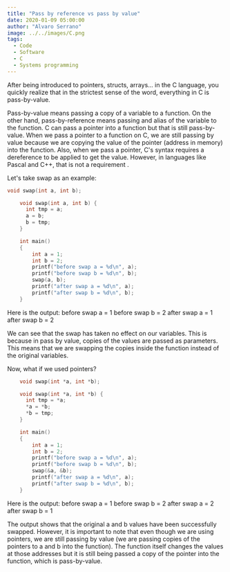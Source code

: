 ```yaml
---
title: "Pass by reference vs pass by value"
date: 2020-01-09 05:00:00
author: "Alvaro Serrano"
image: ../../images/C.png
tags:
  - Code
  - Software
  - C
  - Systems programming
---
```


After being introduced to pointers, structs, arrays... in the C language, you quickly realize that in the strictest sense of the word, everything in C is pass-by-value.

Pass-by-value means passing a copy of a variable to a function. On the other hand, pass-by-reference means passing and alias of the variable to the function. C can pass a pointer into a function but that is still pass-by-value. When we pass a pointer to a function on C, we are still passing by value because we are copying the value of the pointer (address in memory) into the function.
Also, when we pass a pointer, C's syntax requires a dereference to be applied to get the value. However, in languages like Pascal and C++, that is not a requirement .

Let's take swap as an example:

```c
void swap(int a, int b);

    void swap(int a, int b) {
      int tmp = a;
      a = b;
      b = tmp;
    }

    int main()
    {
        int a = 1;
        int b = 2;
        printf("before swap a = %d\n", a);
        printf("before swap b = %d\n", b);
        swap(a, b);
        printf("after swap a = %d\n", a);
        printf("after swap b = %d\n", b);
    }
```

Here is the output:
before swap a = 1
before swap b = 2
after swap a = 1
after swap b = 2

We can see that the swap has taken no effect on our variables. This is because in pass by value, copies of the values are passed as parameters. This means that we are swapping the copies inside the function instead of the original variables.

Now, what if we used pointers?

```c
    void swap(int *a, int *b);

    void swap(int *a, int *b) {
      int tmp = *a;
      *a = *b;
      *b = tmp;
    }

    int main()
    {
        int a = 1;
        int b = 2;
        printf("before swap a = %d\n", a);
        printf("before swap b = %d\n", b);
        swap(&a, &b);
        printf("after swap a = %d\n", a);
        printf("after swap b = %d\n", b);
    }
```

Here is the output:
before swap a = 1
before swap b = 2
after swap a = 2
after swap b = 1

The output shows that the original a and b values have been successfully swapped. However, it is important to note that even though we are using pointers, we are still passing by value (we are passing copies of the pointers to a and b into the function). The function itself changes the values at those addresses but it is still being passed a copy of the pointer into the function, which is pass-by-value.

